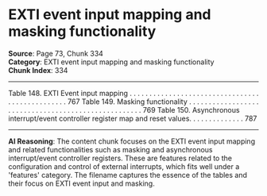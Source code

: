 # EXTI event input mapping and masking functionality

**Source**: Page 73, Chunk 334  
**Category**: EXTI event input mapping and masking functionality  
**Chunk Index**: 334

---

Table 148. EXTI Event input mapping . . . . . . . . . . . . . . . . . . . . . . . . . . . . . . . . . . . . . . . . . . . . . . . . 767
Table 149. Masking functionality . . . . . . . . . . . . . . . . . . . . . . . . . . . . . . . . . . . . . . . . . . . . . . . . . . . . 769
Table 150. Asynchronous interrupt/event controller register map and reset values. . . . . . . . . . . . . . 787

---

**AI Reasoning**: The content chunk focuses on the EXTI event input mapping and related functionalities such as masking and asynchronous interrupt/event controller registers. These are features related to the configuration and control of external interrupts, which fits well under a 'features' category. The filename captures the essence of the tables and their focus on EXTI event input and masking.
